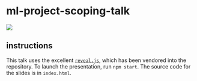 # ml-project-scoping-talk

![](https://i.imgur.com/JWpvdLJ.png)

## instructions

This talk uses the excellent [`reveal.js`](https://github.com/hakimel/reveal.js), which has been vendored into the repository. To launch the presentation, run `npm start`. The source code for the slides is in `index.html`.
